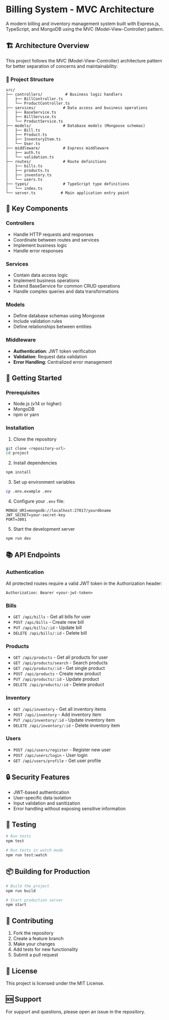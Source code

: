 # Billing System - MVC Architecture

A modern billing and inventory management system built with Express.js, TypeScript, and MongoDB using the MVC (Model-View-Controller) pattern.

## 🏗️ Architecture Overview

This project follows the MVC (Model-View-Controller) architecture pattern for better separation of concerns and maintainability:

### 📁 Project Structure

```
src/
├── controllers/          # Business logic handlers
│   ├── BillController.ts
│   └── ProductController.ts
├── services/            # Data access and business operations
│   ├── BaseService.ts
│   ├── BillService.ts
│   └── ProductService.ts
├── models/              # Database models (Mongoose schemas)
│   ├── Bill.ts
│   ├── Product.ts
│   ├── InventoryItem.ts
│   └── User.ts
├── middleware/          # Express middleware
│   ├── auth.ts
│   └── validation.ts
├── routes/              # Route definitions
│   ├── bills.ts
│   ├── products.ts
│   ├── inventory.ts
│   └── users.ts
├── types/               # TypeScript type definitions
│   └── index.ts
└── server.ts           # Main application entry point
```

## 🔧 Key Components

### Controllers
- Handle HTTP requests and responses
- Coordinate between routes and services
- Implement business logic
- Handle error responses

### Services
- Contain data access logic
- Implement business operations
- Extend BaseService for common CRUD operations
- Handle complex queries and data transformations

### Models
- Define database schemas using Mongoose
- Include validation rules
- Define relationships between entities

### Middleware
- **Authentication**: JWT token verification
- **Validation**: Request data validation
- **Error Handling**: Centralized error management

## 🚀 Getting Started

### Prerequisites
- Node.js (v14 or higher)
- MongoDB
- npm or yarn

### Installation

1. Clone the repository
```bash
git clone <repository-url>
cd project
```

2. Install dependencies
```bash
npm install
```

3. Set up environment variables
```bash
cp .env.example .env
```

4. Configure your `.env` file:
```env
MONGO_URI=mongodb://localhost:27017/yourdbname
JWT_SECRET=your-secret-key
PORT=3001
```

5. Start the development server
```bash
npm run dev
```

## 📚 API Endpoints

### Authentication
All protected routes require a valid JWT token in the Authorization header:
```
Authorization: Bearer <your-jwt-token>
```

### Bills
- `GET /api/bills` - Get all bills for user
- `POST /api/bills` - Create new bill
- `PUT /api/bills/:id` - Update bill
- `DELETE /api/bills/:id` - Delete bill

### Products
- `GET /api/products` - Get all products for user
- `GET /api/products/search` - Search products
- `GET /api/products/:id` - Get single product
- `POST /api/products` - Create new product
- `PUT /api/products/:id` - Update product
- `DELETE /api/products/:id` - Delete product

### Inventory
- `GET /api/inventory` - Get all inventory items
- `POST /api/inventory` - Add inventory item
- `PUT /api/inventory/:id` - Update inventory item
- `DELETE /api/inventory/:id` - Delete inventory item

### Users
- `POST /api/users/register` - Register new user
- `POST /api/users/login` - User login
- `GET /api/users/profile` - Get user profile

## 🔒 Security Features

- JWT-based authentication
- User-specific data isolation
- Input validation and sanitization
- Error handling without exposing sensitive information

## 🧪 Testing

```bash
# Run tests
npm test

# Run tests in watch mode
npm run test:watch
```

## 📦 Building for Production

```bash
# Build the project
npm run build

# Start production server
npm start
```

## 🤝 Contributing

1. Fork the repository
2. Create a feature branch
3. Make your changes
4. Add tests for new functionality
5. Submit a pull request

## 📄 License

This project is licensed under the MIT License.

## 🆘 Support

For support and questions, please open an issue in the repository. 